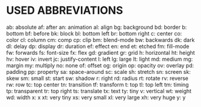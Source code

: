 # USED ABBREVIATIONS

ab: absolute
af: after
an: animation
al: align
bg: background
bd: border
b: bottom
bf: before
bk: block
bl: bottom left
br: bottom right
c: center
co: color
cl: column
cm: comp
cp: clip
bm: blend-mode
bw: backwards
dk: dark
dl: delay
dp: display
dr: duration
ef: effect
en: end
et: etched
fm: fill-mode
fw: forwards
fs: font-size
fx: flex
gd: gradient
gr: grid
h: horizontal
ht: height
hv: hover
iv: invert
jc: justify-content
l: left
lg: large
lt: light
md: medium
mg: margin
my: multiply
no: none
of: offset
og: origin
op: opacity
ov: overlay
pd: padding
pp: property
sa: space-around
sc: scale
sh: stretch
sn: screen
sk: skew
sm: small
st: start
sw: shadow
r: right
rd: radius
rt: rotate
rv: reverse
rw: row
tc: top center
tn: transition
tf: transform
t: top
tl: top left
tm: timing
tp: transparent
tr: top right
ts: translate
tx: text
ty: tiny
v: vertical
wt: weight
wd: width
x: x
xt: very tiny
xs: very small
xl: very large
xh: very huge
y: y
